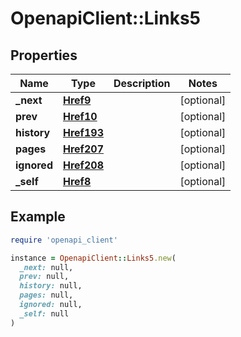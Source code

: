 # OpenapiClient::Links5

## Properties

| Name | Type | Description | Notes |
| ---- | ---- | ----------- | ----- |
| **_next** | [**Href9**](Href9.md) |  | [optional] |
| **prev** | [**Href10**](Href10.md) |  | [optional] |
| **history** | [**Href193**](Href193.md) |  | [optional] |
| **pages** | [**Href207**](Href207.md) |  | [optional] |
| **ignored** | [**Href208**](Href208.md) |  | [optional] |
| **_self** | [**Href8**](Href8.md) |  | [optional] |

## Example

```ruby
require 'openapi_client'

instance = OpenapiClient::Links5.new(
  _next: null,
  prev: null,
  history: null,
  pages: null,
  ignored: null,
  _self: null
)
```


